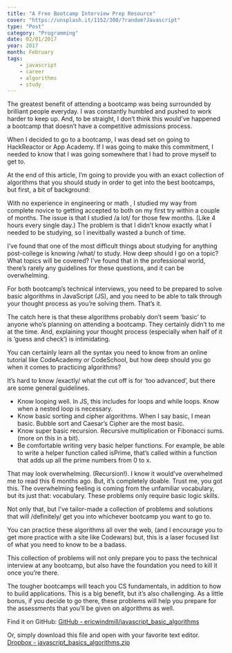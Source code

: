 ```yaml
---
title: "A Free Bootcamp Interview Prep Resource"
cover: "https://unsplash.it/1152/300/?random?Javascript"
type: "Post" 
category: "Programming"
date: 02/01/2017
year: 2017
month: February
tags:
    - javascript
    - career
    - algorithms
    - study
---
```

The greatest benefit of attending a bootcamp was being surrounded by brilliant people everyday. I was constantly humbled and pushed to work harder to keep up.  And, to be straight, I don’t think this would’ve happened a bootcamp that doesn’t have a competitive admissions process. 

When I decided to go to a bootcamp, I was dead set on going to HackReactor or App Academy.  If I was going to make this commitment, I needed to know that I was going somewhere that I had to prove myself to get to. 

At the end of this article, I’m going to provide you with an exact collection of algorithms that you should study in order to get into the best bootcamps, but first, a bit of background: 

 With no experience in engineering or math , I studied my way from complete novice to getting accepted to both on my first try within a couple of months.  The issue is that I studied /a lot/ for those few months. (Like 4 hours every single day.) The problem is that I didn’t know exactly what I needed to be studying, so I inevitbally wasted a bunch of time.

I’ve found that one of the most difficult things about studying for anything post-college is knowing /what/ to study. How deep should I go on a topic? What topics will be covered? I’ve found that in the professional world, there’s rarely any guidelines for these questions, and it can be overwhelming. 

For both bootcamp’s technical interviews, you need to be prepared to solve basic algorithms in JavaScript (JS), and you need to be able to talk through your thought process as you’re solving them. That’s it.  

The catch here is that these algorithms probably don’t seem  ‘basic’ to anyone who’s planning on attending a bootcamp. They certainly didn’t to me at the time. And, explaining your thought process (especially when half of it is ‘guess and check’) is intimidating. 

You can certainly learn all the syntax you need to know from an online tutorial like CodeAcademy or CodeSchool, but how deep should you go when it comes to practicing algorithms? 

It’s hard to know /exactly/ what the cut off is for ‘too advanced’,  but there are some general guidelines.
* Know looping well. In JS, this includes for loops and while loops.  Know when a nested loop is necessary.
* Know basic sorting and cipher algorithms. When I say basic, I mean basic. Bubble sort and Caesar’s Cipher are the most basic. 
* Know super basic recursion. Recursive multiplication or Fibonacci  sums.(more on this in a bit).
* Be comfortable writing very basic helper functions. For example, be able to write a helper function called isPrime, that’s called within a function that adds up all the prime numbers from 0 to x. 

That may look overwhelming. (Recursion!). I know it would’ve overwhelmed me to read this 6 months ago. But, it’s completely doable. Trust me, you got this. The overwhelming feeling is coming from the unfamiliar vocabulary, but its just that: vocabulary. These problems only require basic logic skills. 

Not only that, but I’ve tailor-made a collection of problems and solutions that will /definitely/ get you into whichever bootcamp you want to go to.

You can practice these algorithms all over the web, (and I encourage you to get more practice with a site like Codewars) but, this is a laser focused list of what you need to know to be a badass.

This collection of problems will not only prepare you to pass the technical interview at any bootcamp, but also have the foundation you need to kill it once you’re there.  

The tougher bootcamps will teach you CS fundamentals, in addition to how to build applications. This is a big benefit, but it’s also challenging.  As a little bonus, if you decide to go there, these problems will help you prepare for the assessments that you’ll be given on algorithms as well.  

Find it on GitHub:
[GitHub - ericwindmill/javascript_basic_algorithms](https://github.com/ericwindmill/javascript_basic_algorithms)

Or, simply download this file and open with your favorite text editor. 
[Dropbox - javascript_basics_algorithms.zip](https://www.dropbox.com/s/tk1u1j9fjk0kw0o/javascript_basics_algorithms.zip?dl=0)